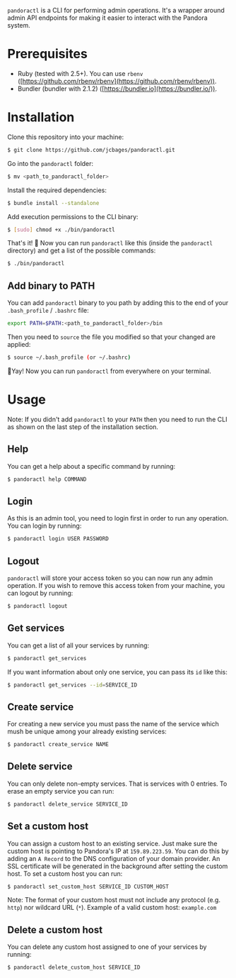 `pandoractl` is a CLI for performing admin operations. It's a wrapper around admin API endpoints for making it easier to interact with the Pandora system.

# Prerequisites

- Ruby (tested with 2.5+). You can use `rbenv` ([https://github.com/rbenv/rbenv](https://github.com/rbenv/rbenv)).
- Bundler (bundler with 2.1.2) ([https://bundler.io](https://bundler.io/)).

# Installation

Clone this repository into your machine:

```bash
$ git clone https://github.com/jcbages/pandoractl.git
```

Go into the `pandoractl` folder:

```bash
$ mv <path_to_pandoractl_folder>
```

Install the required dependencies:

```bash
$ bundle install --standalone
```

Add execution permissions to the CLI binary:

```bash
$ [sudo] chmod +x ./bin/pandoractl
```

That's it! 🎉 Now you can run `pandoractl` like this (inside the `pandoractl` directory) and get a list of the possible commands:

```bash
$ ./bin/pandoractl
```

## Add binary to PATH

You can add `pandoractl` binary to you path by adding this to the end of your `.bash_profile` / `.bashrc` file:

```bash
export PATH=$PATH:<path_to_pandoractl_folder>/bin
```

Then you need to `source` the file you modified so that your changed are applied:

```bash
$ source ~/.bash_profile (or ~/.bashrc)
```

🎉Yay! Now you can run `pandoractl` from everywhere on your terminal.

# Usage

Note: If you didn't add `pandoractl` to your `PATH` then you need to run the CLI as shown on the last step of the installation section.

## Help

You can get a help about a specific command by running:

```bash
$ pandoractl help COMMAND
```

## Login

As this is an admin tool, you need to login first in order to run any operation. You can login by running:

```bash
$ pandoractl login USER PASSWORD
```

## Logout

`pandoractl` will store your access token so you can now run any admin operation. If you wish to remove this access token from your machine, you can logout by running:

```bash
$ pandoractl logout
```

## Get services

You can get a list of all your services by running:

```bash
$ pandoractl get_services
```

If you want information about only one service, you can pass its `id` like this:

```bash
$ pandoractl get_services --id=SERVICE_ID
```

## Create service

For creating a new service you must pass the name of the service which mush be unique among your already existing services:

```bash
$ pandoractl create_service NAME
```

## Delete service

You can only delete non-empty services. That is services with 0 entries. To erase an empty service you can run:

```bash
$ pandoractl delete_service SERVICE_ID
```

## Set a custom host

You can assign a custom host to an existing service. Just make sure the custom host is pointing to Pandora's IP at  `159.89.223.59`. You can do this by adding an `A Record` to the DNS configuration of your domain provider. An SSL certificate will be generated in the background after setting the custom host. To set a custom host you can run:

```bash
$ pandoractl set_custom_host SERVICE_ID CUSTOM_HOST
```

Note: The format of your custom host must not include any protocol (e.g. `http`) nor wildcard URL (`*`). Example of a valid custom host: `example.com`

## Delete a custom host

You can delete any custom host assigned to one of your services by running:

```bash
$ pandoractl delete_custom_host SERVICE_ID
```
